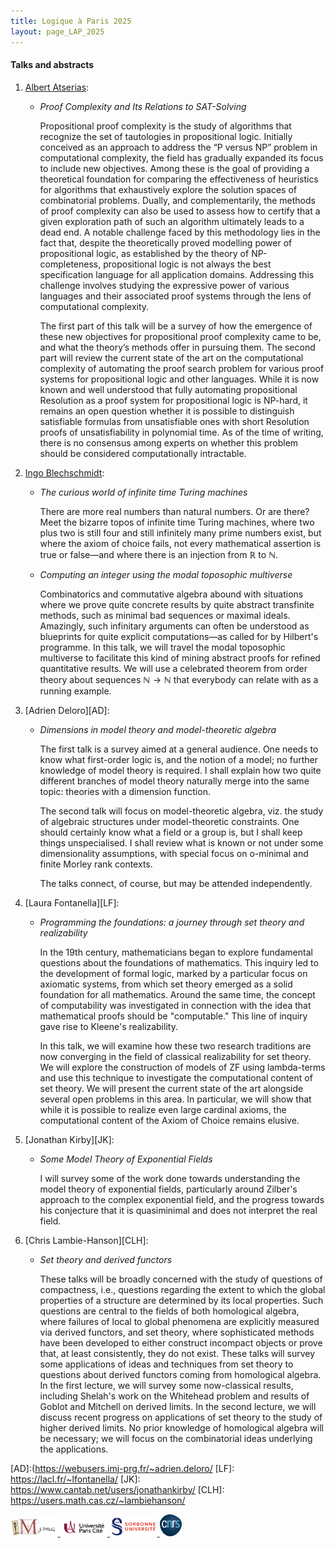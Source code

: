 ```yaml
---
title: Logique à Paris 2025
layout: page_LAP_2025
---
```

#### Talks and abstracts
1. [Albert Atserias][AA]:
	- _Proof Complexity and Its Relations to SAT-Solving_

		Propositional proof complexity is the study of algorithms that recognize the set of tautologies in propositional logic. Initially conceived as an approach to address the “P versus NP” problem in computational complexity, the field has gradually expanded its focus to include new objectives. Among these is the goal of providing a theoretical foundation for comparing the effectiveness of heuristics for algorithms that exhaustively explore the solution spaces of combinatorial problems. Dually, and complementarily, the methods of proof complexity can also be used to assess how to certify that a given exploration path of such an algorithm ultimately leads to a dead end. A notable challenge faced by this methodology lies in the fact that, despite the theoretically proved modelling power of propositional logic, as established by the theory of NP-completeness, propositional logic is not always the best specification language for all application domains. Addressing this challenge involves studying the expressive power of various languages and their associated proof systems through the lens of computational complexity.

		The first part of this talk will be a survey of how the emergence of these new objectives for propositional proof complexity came to be, and what the theory’s methods offer in pursuing them. The second part will review the current state of the art on the computational complexity of automating the proof search problem for various proof systems for propositional logic and other languages. While it is now known and well understood that fully automating propositional Resolution as a proof system for propositional logic is NP-hard, it remains an open question whether it is possible to distinguish satisfiable formulas from unsatisfiable ones with short Resolution proofs of unsatisfiability in polynomial time. As of the time of writing, there is no consensus among experts on whether this problem should be considered computationally intractable.
1. [Ingo Blechschmidt][IB]:
	- _The curious world of infinite time Turing machines_

		There are more real numbers than natural numbers. Or are there? Meet the bizarre topos of infinite time Turing machines, where two plus two is still four and still infinitely many prime numbers exist, but where the axiom of choice fails, not every mathematical assertion is true or false&mdash;and where there is an injection from $\mathbb{R}$ to $\mathbb{N}$.
	- _Computing an integer using the modal toposophic multiverse_

		Combinatorics and commutative algebra abound with situations where we prove quite concrete results by quite abstract transfinite methods, such as minimal bad sequences or maximal ideals. Amazingly, such infinitary arguments can often be understood as blueprints for quite explicit computations—as called for by Hilbert's programme.
		In this talk, we will travel the modal toposophic multiverse to facilitate this kind of mining abstract proofs for refined quantitative results. We will use a celebrated theorem from order theory about sequences $\mathbb{N}\rightarrow\mathbb{N}$ that everybody can relate with as a running example.
1. [Adrien Deloro][AD]:
	- _Dimensions in model theory and model-theoretic algebra_

		The first talk is a survey aimed at a general audience. One needs to know what first-order logic is, and the notion of a model; no further knowledge of model theory is required. I shall explain how two quite different branches of model theory naturally merge into the same topic: theories with a dimension function.

		The second talk will focus on model-theoretic algebra, viz. the study of algebraic structures under model-theoretic constraints. One should certainly know what a field or a group is, but I shall keep things unspecialised. I shall review what is known or not under some dimensionality assumptions, with special focus on o-minimal and finite Morley rank contexts.

		The talks connect, of course, but may be attended independently.
1. [Laura Fontanella][LF]:
	- _Programming the foundations: a journey through set theory and realizability_

		In the 19th century, mathematicians began to explore fundamental questions about the foundations of mathematics. This inquiry led to the development of formal logic, marked by a particular focus on axiomatic systems, from which set theory emerged as a solid foundation for all mathematics. Around the same time, the concept of computability was investigated in connection with the idea that mathematical proofs should be "computable." This line of inquiry gave rise to Kleene's realizability. 

		In this talk, we will examine how these two research traditions are now converging in the field of classical realizability for set theory. We will explore the construction of models of ZF using lambda-terms and use this technique to investigate the computational content of set theory. We will present the current state of the art alongside several open problems in this area. In particular, we will show that while it is possible to realize even large cardinal axioms, the computational content of the Axiom of Choice remains elusive.
1. [Jonathan Kirby][JK]:
	- _Some Model Theory of Exponential Fields_

		I will survey some of the work done towards understanding the model theory of exponential fields, particularly around Zilber's approach to the complex exponential field, and the progress towards his conjecture that it is quasiminimal and does not interpret the real field.
1. [Chris Lambie-Hanson][CLH]:
	- _Set theory and derived functors_

		These talks will be broadly concerned with the study of questions of compactness, i.e., questions regarding the extent to which the global properties of a structure are determined by its local properties. Such questions are central to the fields of both homological algebra, where failures of local to global phenomena are explicitly measured via derived functors, and set theory, where sophisticated methods have been developed to either construct incompact objects or prove that, at least consistently, they do not exist. These talks will survey some applications of ideas and techniques from set theory to questions about derived functors coming from homological algebra. In the first lecture, we will survey some now-classical results, including Shelah's work on the Whitehead problem and results of Goblot and Mitchell on derived limits. In the second lecture, we will discuss recent progress on applications of set theory to the study of higher derived limits. No prior knowledge of homological algebra will be necessary; we will focus on the combinatorial ideas underlying the applications.


[AA]: https://www.cs.upc.edu/~atserias/
[IB]: https://www.ingo-blechschmidt.eu/
[AD]:(https://webusers.imj-prg.fr/~adrien.deloro/
[LF]: https://lacl.fr/~lfontanella/
[JK]: https://www.cantab.net/users/jonathankirby/
[CLH]: https://users.math.cas.cz/~lambiehanson/


<a href="/ICONS/imj-prg.png"><img src="/ICONS/imj-prg.png" alt="IMJ-PRG" width="15%">
<a href="/ICONS/upc.png"><img src="/ICONS/upc.png" alt="Université Paris Cité" width="15%">
<a href="/ICONS/sorbonne.png"><img src="/ICONS/sorbonne.png" alt="Sorbonne Université" width="15%">
<a href="/ICONS/cnrs.png"><img src="/ICONS/cnrs.png" alt="CNRS" width="7%">
